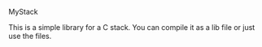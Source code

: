 MyStack

This is a simple library for a C stack. You can compile it as a lib file or just use the files. 
